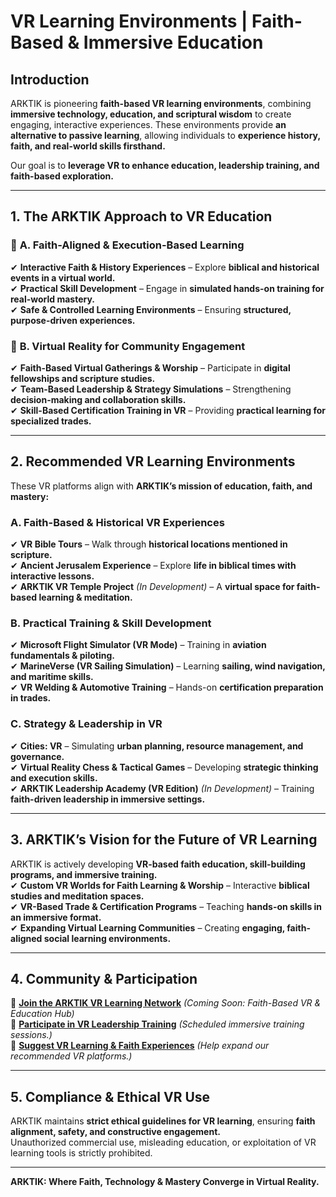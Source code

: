 # VR Learning Environments | Faith-Based & Immersive Education

## **Introduction**
ARKTIK is pioneering **faith-based VR learning environments**, combining **immersive technology, education, and scriptural wisdom** to create engaging, interactive experiences. These environments provide **an alternative to passive learning**, allowing individuals to **experience history, faith, and real-world skills firsthand.**

Our goal is to **leverage VR to enhance education, leadership training, and faith-based exploration.**

---

## **1. The ARKTIK Approach to VR Education**  
### 📌 **A. Faith-Aligned & Execution-Based Learning**  
✔ **Interactive Faith & History Experiences** – Explore **biblical and historical events in a virtual world.**  
✔ **Practical Skill Development** – Engage in **simulated hands-on training for real-world mastery.**  
✔ **Safe & Controlled Learning Environments** – Ensuring **structured, purpose-driven experiences.**  

### 📌 **B. Virtual Reality for Community Engagement**  
✔ **Faith-Based Virtual Gatherings & Worship** – Participate in **digital fellowships and scripture studies.**  
✔ **Team-Based Leadership & Strategy Simulations** – Strengthening **decision-making and collaboration skills.**  
✔ **Skill-Based Certification Training in VR** – Providing **practical learning for specialized trades.**  

---

## **2. Recommended VR Learning Environments**  
These VR platforms align with **ARKTIK’s mission of education, faith, and mastery:**  

### **A. Faith-Based & Historical VR Experiences**  
✔ **VR Bible Tours** – Walk through **historical locations mentioned in scripture.**  
✔ **Ancient Jerusalem Experience** – Explore **life in biblical times with interactive lessons.**  
✔ **ARKTIK VR Temple Project** *(In Development)* – A **virtual space for faith-based learning & meditation.**  

### **B. Practical Training & Skill Development**  
✔ **Microsoft Flight Simulator (VR Mode)** – Training in **aviation fundamentals & piloting.**  
✔ **MarineVerse (VR Sailing Simulation)** – Learning **sailing, wind navigation, and maritime skills.**  
✔ **VR Welding & Automotive Training** – Hands-on **certification preparation in trades.**  

### **C. Strategy & Leadership in VR**  
✔ **Cities: VR** – Simulating **urban planning, resource management, and governance.**  
✔ **Virtual Reality Chess & Tactical Games** – Developing **strategic thinking and execution skills.**  
✔ **ARKTIK Leadership Academy (VR Edition)** *(In Development)* – Training **faith-driven leadership in immersive settings.**  

---

## **3. ARKTIK’s Vision for the Future of VR Learning**  
ARKTIK is actively developing **VR-based faith education, skill-building programs, and immersive training.**  
✔ **Custom VR Worlds for Faith Learning & Worship** – Interactive **biblical studies and meditation spaces.**  
✔ **VR-Based Trade & Certification Programs** – Teaching **hands-on skills in an immersive format.**  
✔ **Expanding Virtual Learning Communities** – Creating **engaging, faith-aligned social learning environments.**  

---

## **4. Community & Participation**  
📌 **[Join the ARKTIK VR Learning Network](#)** *(Coming Soon: Faith-Based VR & Education Hub)*  
📌 **[Participate in VR Leadership Training](#)** *(Scheduled immersive training sessions.)*  
📌 **[Suggest VR Learning & Faith Experiences](#)** *(Help expand our recommended VR platforms.)*  

---

## **5. Compliance & Ethical VR Use**  
ARKTIK maintains **strict ethical guidelines for VR learning**, ensuring **faith alignment, safety, and constructive engagement.**  
Unauthorized commercial use, misleading education, or exploitation of VR learning tools is strictly prohibited.

---

**ARKTIK: Where Faith, Technology & Mastery Converge in Virtual Reality.**  

